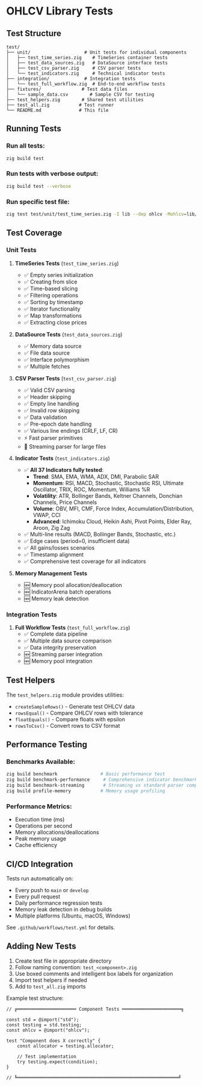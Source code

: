# OHLCV Library Tests

## Test Structure

```
test/
├── unit/                    # Unit tests for individual components
│   ├── test_time_series.zig    # TimeSeries container tests
│   ├── test_data_sources.zig   # DataSource interface tests
│   ├── test_csv_parser.zig     # CSV parser tests
│   └── test_indicators.zig     # Technical indicator tests
├── integration/             # Integration tests
│   └── test_full_workflow.zig  # End-to-end workflow tests
├── fixtures/               # Test data files
│   └── sample_data.csv        # Sample CSV for testing
├── test_helpers.zig        # Shared test utilities
├── test_all.zig           # Test runner
└── README.md              # This file
```

## Running Tests

### Run all tests:
```bash
zig build test
```

### Run tests with verbose output:
```bash
zig build test --verbose
```

### Run specific test file:
```bash
zig test test/unit/test_time_series.zig -I lib --dep ohlcv -Mohlcv=lib/ohlcv.zig
```

## Test Coverage

### Unit Tests

1. **TimeSeries Tests** (`test_time_series.zig`)
   - ✅ Empty series initialization
   - ✅ Creating from slice
   - ✅ Time-based slicing
   - ✅ Filtering operations
   - ✅ Sorting by timestamp
   - ✅ Iterator functionality
   - ✅ Map transformations
   - ✅ Extracting close prices

2. **DataSource Tests** (`test_data_sources.zig`)
   - ✅ Memory data source
   - ✅ File data source
   - ✅ Interface polymorphism
   - ✅ Multiple fetches

3. **CSV Parser Tests** (`test_csv_parser.zig`)
   - ✅ Valid CSV parsing
   - ✅ Header skipping
   - ✅ Empty line handling
   - ✅ Invalid row skipping
   - ✅ Data validation
   - ✅ Pre-epoch date handling
   - ✅ Various line endings (CRLF, LF, CR)
   - ⚡ Fast parser primitives
   - 🔄 Streaming parser for large files

4. **Indicator Tests** (`test_indicators.zig`)
   - ✅ **All 37 Indicators fully tested**:
     - **Trend**: SMA, EMA, WMA, ADX, DMI, Parabolic SAR
     - **Momentum**: RSI, MACD, Stochastic, Stochastic RSI, Ultimate Oscillator, TRIX, ROC, Momentum, Williams %R
     - **Volatility**: ATR, Bollinger Bands, Keltner Channels, Donchian Channels, Price Channels
     - **Volume**: OBV, MFI, CMF, Force Index, Accumulation/Distribution, VWAP, CCI
     - **Advanced**: Ichimoku Cloud, Heikin Ashi, Pivot Points, Elder Ray, Aroon, Zig Zag
   - ✅ Multi-line results (MACD, Bollinger Bands, Stochastic, etc.)
   - ✅ Edge cases (period=0, insufficient data)
   - ✅ All gains/losses scenarios
   - ✅ Timestamp alignment
   - ✅ Comprehensive test coverage for all indicators

5. **Memory Management Tests** 
   - 🆕 Memory pool allocation/deallocation
   - 🆕 IndicatorArena batch operations
   - 🆕 Memory leak detection

### Integration Tests

1. **Full Workflow Tests** (`test_full_workflow.zig`)
   - ✅ Complete data pipeline
   - ✅ Multiple data source comparison
   - ✅ Data integrity preservation
   - 🆕 Streaming parser integration
   - 🆕 Memory pool integration

## Test Helpers

The `test_helpers.zig` module provides utilities:

- `createSampleRows()` - Generate test OHLCV data
- `rowsEqual()` - Compare OHLCV rows with tolerance
- `floatEquals()` - Compare floats with epsilon
- `rowsToCsv()` - Convert rows to CSV format

## Performance Testing

### Benchmarks Available:
```bash
zig build benchmark                # Basic performance test
zig build benchmark-performance     # Comprehensive indicator benchmarks
zig build benchmark-streaming       # Streaming vs standard parser comparison
zig build profile-memory           # Memory usage profiling
```

### Performance Metrics:
- Execution time (ms)
- Operations per second
- Memory allocations/deallocations
- Peak memory usage
- Cache efficiency

## CI/CD Integration

Tests run automatically on:
- Every push to `main` or `develop`
- Every pull request
- Daily performance regression tests
- Memory leak detection in debug builds
- Multiple platforms (Ubuntu, macOS, Windows)

See `.github/workflows/test.yml` for details.

## Adding New Tests

1. Create test file in appropriate directory
2. Follow naming convention: `test_<component>.zig`
3. Use boxed comments and intelligent box labels for organization
4. Import test helpers if needed
5. Add to `test_all.zig` imports

Example test structure:
```zig
// ╔══════════════════════ Component Tests ══════════════════════╗

const std = @import("std");
const testing = std.testing;
const ohlcv = @import("ohlcv");

test "Component does X correctly" {
    const allocator = testing.allocator;
    
    // Test implementation
    try testing.expect(condition);
}

// ╚════════════════════════════════════════════════════════════╝
```